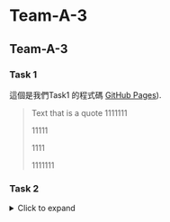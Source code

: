 # Team-A-3
## Team-A-3

### Task 1
這個是我們Task1 的程式碼 [GitHub Pages](https://github.com/40823111/Team-A-3/blob/main/Task%201)).

> Text that is a quote
> 1111111
> <p>11111<p>
> <p>1111<p>
> <p>1111111<p>
### Task 2
<details>
<summary>Click to expand</summary>

- [x] #739
- [ ] https://github.com/octo-org/octo-repo/issues/740
- [ ] Add delight to the experience when all tasks are complete :tada:
## Code Examples

```python
def some_function():
    # Your code here
def some_function():
    # Your code here
def some_function():
    # Your code here
def some_function():
    # Your code here
def some_function():
    # Your code here
def some_function():
    # Your code here
def some_function():
    # Your code here
def some_function():
    # Your code here
def some_function():
    # Your code here

### Task 3

## Code Examples


